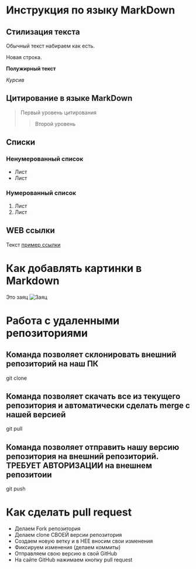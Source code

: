 # Инструкция по языку MarkDown

## Стилизация текста

Обычный текст набираем как есть.

Новая строка.

**Полужирный текст**

*Курсив*

## Цитирование в языке MarkDown
>Первый уровень цитирования
>>Второй уровень

## Списки
### Ненумерованный список
* Лист
* Лист

### Нумерованный список
1. Лист
2. Лист

## WEB ссылки
Текст [пример ссылки](http.example.com "Всплывающая подсказка")

# Как добавлять картинки в Markdown

Это заяц
![Заяц](hare.jpg)

# Работа с удаленными репозиториями
## Команда позволяет склонировать внешний репозиторий на наш ПК
git clone

## Команда позволяет скачать все из текущего репозитория и автоматически сделать merge с нашей версией
git pull

## Команда позволяет отправить нашу версию репозитория на внешний репозиторий. ТРЕБУЕТ АВТОРИЗАЦИИ на внешнем репозитоии
git push

# Как сделать pull request
* Делаем Fork репозитория
* Делаем clone СВОЕЙ версии репозитория
* Создаем новую ветку и в НЕЕ вносим свои изменения
* Фиксируем изменения (делаем коммиты)
* Отправляем свою версию в свой GitHub
* На сайте GitHub нажимаем кнопку pull request